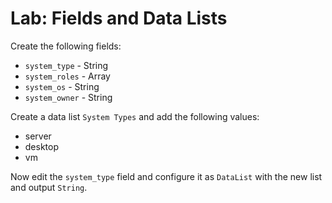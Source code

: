 Lab: Fields and Data Lists
==========================

Create the following fields:

* `system_type` - String
* `system_roles` - Array
* `system_os` - String
* `system_owner` - String

Create a data list `System Types` and add the following values:

* server
* desktop
* vm

Now edit the `system_type` field and configure it as `DataList` with the new list and output `String`.
